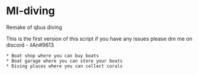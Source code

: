 # MI-diving
Remake of qbus diving

This is the first version of this script
if you have any issues please dm me on discord - ilAn#9613

```
* Boat shop where you can buy boats
* Boat garage where you can store your boats
* Diving places where you can collect corals
